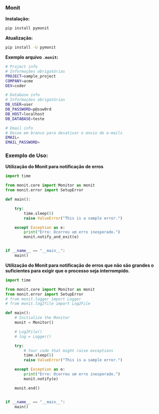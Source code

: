 ### Monit

**Instalação:**
```bash
pip install pymonit
```
**Atualização:**
```bash
pip install -U pymonit
```
**Exemplo arquivo `.monit`:**
```bash
# Project info
# Informações obrigatórias
PROJECT=sample_project
COMPANY=acme
DEV=coder

# Database info
# Informações obrigatórias
DB_USER=user
DB_PASSWORD=p@ssw0rd
DB_HOST=localhost
DB_DATABASE=teste

# Email info
# Deixe em branco para desativar o envio de e-mails
EMAIL=
EMAIL_PASSWORD=
```
### Exemplo de Uso:

**Utilização do Monit para notificação de erros**
```python
import time

from monit.core import Monitor as monit
from monit.error import SetupError

def main():

    try:
        time.sleep(5)
        raise ValueError("This is a sample error.")

    except Exception as e:
        print("Erro: Ocorreu um erro inesperado.")
        monit.notify_and_exit(e)


if __name__ == "__main__":
    main()
```

**Utilização do Monit para notificação de erros que
não são grandes o suficientes para exigir que o
processo seja interrompido.**

```Python
import time

from monit.core import Monitor as monit
from monit.error import SetupError
# from monit.logger import Logger
# from monit.log2file import Log2File

def main():
    # Initialize the Monitor
    monit = Monitor()

    # Log2File()
    # log = Logger()

    try:
        # Your code that might raise exceptions
        time.sleep(5)
        raise ValueError("This is a sample error.")

    except Exception as e:
        print("Erro: Ocorreu um erro inesperado.")
        monit.notify(e)

    monit.end()


if __name__ == "__main__":
    main()
